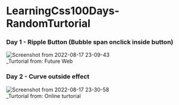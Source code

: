 # LearningCss100Days-RandomTurtorial

### Day 1 - Ripple Button (Bubble span onclick inside button)  
![Screenshot from 2022-08-17 23-09-43](https://user-images.githubusercontent.com/32034702/185189559-ca35e264-8011-4cd3-80f8-1500dd13be8d.png)  
_Turtorial from: Future Web

### Day 2 - Curve outside effect
![Screenshot from 2022-08-17 23-30-58](https://user-images.githubusercontent.com/32034702/185194195-854d361f-3a8a-4cdc-aee3-f549c00a394b.png)  
_Turtorial from: Online turtorial  

